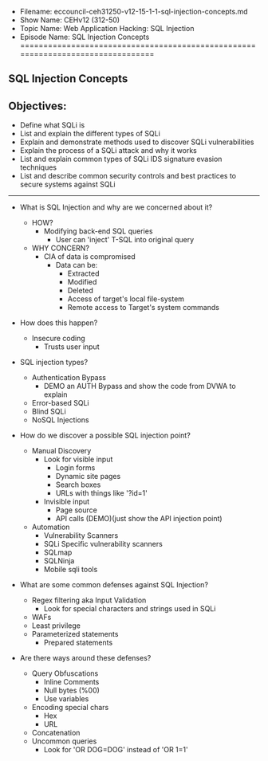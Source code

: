 - Filename: eccouncil-ceh31250-v12-15-1-1-sql-injection-concepts.md
- Show Name: CEHv12 (312-50)
- Topic Name: Web Application Hacking: SQL Injection
- Episode Name: SQL Injection Concepts
================================================================================


SQL Injection Concepts
--------------------------------------------------------------------------------

Objectives:
--------------------------------------------------------------------------------
- Define what SQLi is
- List and explain the different types of SQLi
- Explain and demonstrate methods used to discover SQLi vulnerabilities
- Explain the process of a SQLi attack and why it works
- List and explain common types of SQLi IDS signature evasion techniques
- List and describe common security controls and best practices to secure systems
  against SQLi
--------------------------------------------------------------------------------


+ What is SQL Injection and why are we concerned about it?
  - HOW?
    + Modifying back-end SQL queries
      - User can 'inject' T-SQL into original query
  - WHY CONCERN?
    + CIA of data is compromised
      - Data can be:
        + Extracted
        + Modified
        + Deleted
        + Access of target's local file-system
        + Remote access to Target's system commands

+ How does this happen?
  - Insecure coding
    + Trusts user input

+ SQL injection types?
  - Authentication Bypass
    + DEMO an AUTH Bypass and show the code from DVWA to explain
  - Error-based SQLi
  - Blind SQLi
  - NoSQL Injections

+ How do we discover a possible SQL injection point?
  - Manual Discovery
    + Look for visible input
      - Login forms
      - Dynamic site pages
      - Search boxes
      - URLs with things like '?id=1'
    + Invisible input
      - Page source
      - API calls (DEMO)(just show the API injection point)
  - Automation
    + Vulnerability Scanners
    + SQLi Specific vulnerability scanners
    + SQLmap
    + SQLNinja
    + Mobile sqli tools

+ What are some common defenses against SQL Injection?
  - Regex filtering aka Input Validation
    + Look for special characters and strings used in SQLi
  - WAFs
  - Least privilege
  - Parameterized statements
    + Prepared statements

+ Are there ways around these defenses?
  - Query Obfuscations
    + Inline Comments
    + Null bytes (%00)
    + Use variables
  - Encoding special chars
    + Hex
    + URL
  - Concatenation
  - Uncommon queries
    + Look for 'OR DOG=DOG' instead of 'OR 1=1'
